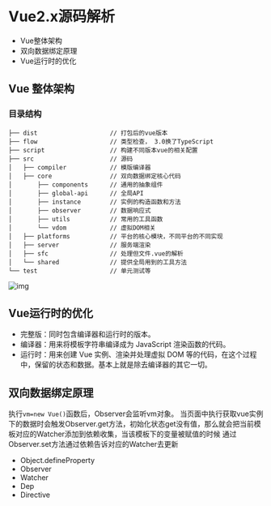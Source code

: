 # Vue2.x源码解析

- Vue整体架构
- 双向数据绑定原理
- Vue运行时的优化

## Vue 整体架构

### 目录结构

``` text
├── dist                    // 打包后的vue版本
├── flow                    // 类型检查， 3.0换了TypeScript
├── script                  // 构建不同版本vue的相关配置
├── src                     // 源码
│   ├── compiler            // 模版编译器
│   ├── core                // 双向数据绑定核心代码
│       ├── components      // 通用的抽象组件
│       ├── global-api      // 全局API
│       ├── instance        // 实例的构造函数和方法
│       ├── observer        // 数据响应式
│       ├── utils           // 常用的工具函数
│       └── vdom            // 虚拟DOM相关
│   ├── platforms           // 平台的核心模块，不同平台的不同实现
│   ├── server              // 服务端渲染
│   ├── sfc                 // 处理但文件.vue的解析
│   └── shared              // 提供全局用到的工具方法
└── test                    // 单元测试等
```

![img](/blog/vue-defineProperty.png)


## Vue运行时的优化

- 完整版：同时包含编译器和运行时的版本。
- 编译器：用来将模板字符串编译成为 JavaScript 渲染函数的代码。
- 运行时：用来创建 Vue 实例、渲染并处理虚拟 DOM 等的代码，在这个过程中，保留的状态和数据。基本上就是除去编译器的其它一切。

## 双向数据绑定原理

执行`vm=new Vue()`函数后，Observer会监听vm对象。
当页面中执行获取vue实例下的数据时会触发Observer.get方法，初始化状态get没有值，那么就会把当前模板对应的Watcher添加到依赖收集，当该模板下的变量被赋值的时候 通过Observer.set方法通过依赖告诉对应的Watcher去更新

- Object.defineProperty
- Observer
- Watcher
- Dep
- Directive











